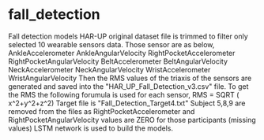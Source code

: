 # fall_detection
Fall detection models 
HAR-UP original dataset file is trimmed to filter only selected 10 wearable sensors data. Those sensor are as below,
AnkleAccelerometer
AnkleAngularVelocity
RightPocketAccelerometer
RightPocketAngularVelocity
BeltAccelerometer
BeltAngularVelocity
NeckAccelerometer
NeckAngularVelocity
WristAccelerometer
WristAngularVelocity
Then the RMS values of the triaxis of the sensors are generated and saved into the "HAR_UP_Fall_Detection_v3.csv" file.
To get the RMS the following forumula is used for each sensor,
 RMS = SQRT ( x^2+y^2+z^2)
Target file is "Fall_Detection_Target4.txt"
Subject 5,8,9 are removed from the files as  RightPocketAccelerometer and RightPocketAngularVelocity values are ZERO for those participants (missing values)
LSTM network is used to build the models.
